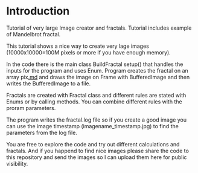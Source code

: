 # Introduction #
Tutorial of very large Image creator and fractals. Tutorial includes example of Mandelbrot fractal.

This tutorial shows a nice way to create very lage images (10000x10000=100M pixels or more if you have enough memory).

In the code there is the main class BuildFractal setup() that handles the inputs for the program and uses Enum. Program creates the fractal on an array pix[.md](.md) and draws the image on Frame with BufferedImage and then writes the BufferedImage to a file.

Fractals are created with Fractal class and different rules are stated with Enums or by calling methods. You can combine different rules with the proram parameters.

The program writes the fractal.log file so if you create a good image you can use the image timestamp (imagename\_timestamp.jpg) to find the parameters from the log file.

You are free to explore the code and try out different calculations and fractals. And if you happend to find nice images please share the code to this repository and send the images so I can upload them here for public visibility.